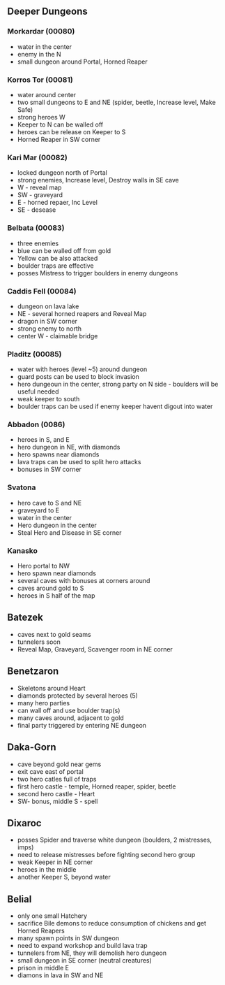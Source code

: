 ## Deeper Dungeons

### Morkardar (00080)
* water in the center
* enemy in the N
* small dungeon around Portal, Horned Reaper

### Korros Tor (00081)
* water around center
* two small dungeons to E and NE (spider, beetle, Increase level, Make Safe)
* strong heroes W
* Keeper to N can be walled off
* heroes can be release on Keeper to S
* Horned Reaper in SW corner

### Kari Mar (00082)
* locked dungeon north of Portal
* strong enemies, Increase level, Destroy walls in SE cave
* W - reveal map
* SW - graveyard
* E - horned repaer, Inc Level
* SE - desease

### Belbata (00083)
* three enemies
* blue can be walled off from gold
* Yellow can be also attacked
* boulder traps are effective
* posses Mistress to trigger boulders in enemy dungeons

### Caddis Fell (00084)
* dungeon on lava lake
* NE - several horned reapers and Reveal Map
* dragon in SW corner
* strong enemy to north
* center W - claimable bridge

### Pladitz (00085)
* water with heroes (level ~5) around dungeon
* guard posts can be used to block invasion
* hero dungeoun in the center, strong party on N side - boulders will be useful needed
* weak keeper to south
* boulder traps can be used if enemy keeper havent digout into water

### Abbadon (0086)
* heroes in S, and E
* hero dungeon in NE, with diamonds
* hero spawns near diamonds
* lava traps can be used to split hero attacks
* bonuses in SW corner

### Svatona
* hero cave to S and NE
* graveyard to E
* water in the center
* Hero dungeon in the center
* Steal Hero and Disease in SE corner

### Kanasko
* Hero portal to NW
* hero spawn near diamonds
* several caves with bonuses at corners around
* caves around gold to S
* heroes in S half of the map

## Batezek
* caves next to gold seams
* tunnelers soon
* Reveal Map, Graveyard, Scavenger room in NE corner

## Benetzaron
* Skeletons around Heart
* diamonds protected by several heroes (5)
* many hero parties
* can wall off and use boulder trap(s)
* many caves around, adjacent to gold
* final party triggered by entering NE dungeon

## Daka-Gorn
* cave beyond gold near gems
* exit cave east of portal
* two hero catles full of traps
* first hero castle - temple, Horned reaper, spider, beetle
* second hero castle - Heart
* SW- bonus, middle S - spell

## Dixaroc
* posses Spider and traverse white dungeon (boulders, 2 mistresses, imps)
* need to release mistresses before fighting second hero group
* weak Keeper in NE corner
* heroes in the middle
* another Keeper S, beyond water

## Belial
* only one small Hatchery
* sacrifice Bile demons to reduce consumption of chickens and get Horned Reapers
* many spawn points in SW dungeon
* need to expand workshop and build lava trap
* tunnelers from NE, they will demolish hero dungeon
* small dungeon in SE corner (neutral creatures)
* prison in middle E
* diamons in lava in SW and NE
